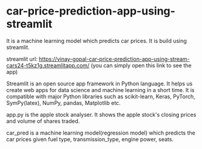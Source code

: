 # car-price-prediction-app-using-streamlit
It is a machine learning model which predicts car prices. It is build using streamlit.


streamlit url: https://vinay-gopal-car-price-prediction-app-using-stream-cars24-t5kz1g.streamlitapp.com/
(you can simply open this link to see the app)


Streamlit is an open source app framework in Python language. It helps us create web apps for data science and machine learning in a short time.
It is compatible with major Python libraries such as scikit-learn, Keras, PyTorch, SymPy(latex), NumPy, pandas, Matplotlib etc.

app.py is the apple stock analyser. It shows the apple stock's closing prices and volume of shares traded.

car_pred is a machine learning model(regression model) which predicts the car prices given fuel type, transmission_type, engine power, seats.
